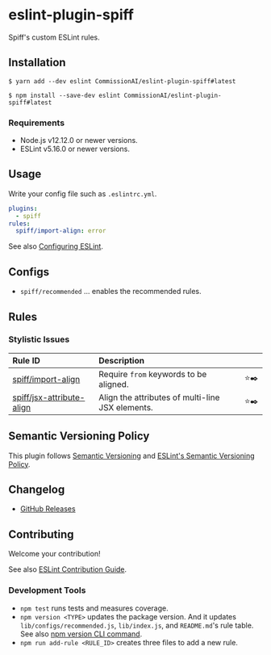 # eslint-plugin-spiff

Spiff's custom ESLint rules.

## Installation

```
$ yarn add --dev eslint CommissionAI/eslint-plugin-spiff#latest
```

```
$ npm install --save-dev eslint CommissionAI/eslint-plugin-spiff#latest
```

### Requirements

- Node.js v12.12.0 or newer versions.
- ESLint v5.16.0 or newer versions.

## Usage

Write your config file such as `.eslintrc.yml`.

```yml
plugins:
  - spiff
rules:
  spiff/import-align: error
```

See also [Configuring ESLint](https://eslint.org/docs/user-guide/configuring).

## Configs

- `spiff/recommended` ... enables the recommended rules.

## Rules

<!--RULE_TABLE_BEGIN-->
### Stylistic Issues

| Rule ID | Description |    |
|:--------|:------------|:--:|
| [spiff/import-align](./docs/rules/import-align.md) | Require `from` keywords to be aligned. | ⭐️✒️ |
| [spiff/jsx-attribute-align](./docs/rules/jsx-attribute-align.md) | Align the attributes of multi-line JSX elements. | ⭐️✒️ |

<!--RULE_TABLE_END-->

## Semantic Versioning Policy

This plugin follows [Semantic Versioning](http://semver.org/) and [ESLint's Semantic Versioning Policy](https://github.com/eslint/eslint#semantic-versioning-policy).

## Changelog

- [GitHub Releases]()

## Contributing

Welcome your contribution!

See also [ESLint Contribution Guide](https://eslint.org/docs/developer-guide/contributing/).

### Development Tools

- `npm test` runs tests and measures coverage.
- `npm version <TYPE>` updates the package version. And it updates `lib/configs/recommended.js`, `lib/index.js`, and `README.md`'s rule table. See also [npm version CLI command](https://docs.npmjs.com/cli/version).
- `npm run add-rule <RULE_ID>` creates three files to add a new rule.
